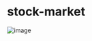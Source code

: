 # stock-market

![image](https://github.com/user-attachments/assets/a052c937-14d2-4426-9c4f-bc409f6dd2e1)
